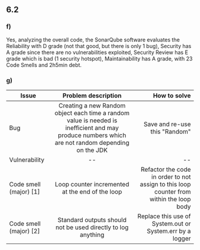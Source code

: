 ## 6.2

### f)
Yes, analyzing the overall code, the SonarQube software evaluates the Reliability with D grade (not that good, but there is only 1 bug), Security has A grade since there are no vulnerabilities exploited, Security Review has E grade which is bad (1 security hotspot), Maintainability has A grade, with 23 Code Smells and 2h5min debt.

### g)

| Issue   | Problem description |  How to solve |
|----------|:-------------:|------:|
| Bug | Creating a new Random object each time a random value is needed is inefficient and may produce numbers which are not random depending on the JDK | Save and re-use this "Random" |
| Vulnerability |  --  |  --  |
| Code smell (major) [1]|  Loop counter incremented at the end of the loop  |  Refactor the code in order to not assign to this loop counter from within the loop body  |
| Code smell (major) [2]|  Standard outputs should not be used directly to log anything  |  Replace this use of System.out or System.err by a logger  |
